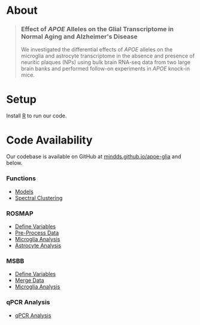 # About
> ### Effect of *APOE* Alleles on the Glial Transcriptome in Normal Aging and Alzheimer's Disease
> We investigated the differential effects of *APOE* alleles on the microglia and astrocyte transcriptome in the absence and presence of neuritic plaques (NPs) using bulk brain RNA-seq data from two large brain banks and performed follow-on experiments in *APOE* knock-in mice.

# Setup
Install [R](https://www.r-project.org/) to run our code.

# Code Availability
Our codebase is available on GitHub at [mindds.github.io/apoe-glia](https://mindds.github.io/apoe-glia/) and below.

### Functions
* [Models](https://mindds.github.io/apoe-glia/models.html)
* [Spectral Clustering](https://mindds.github.io/apoe-glia/spectral-clustering.html)

### ROSMAP
* [Define Variables](https://mindds.github.io/apoe-glia/ROSMAP-variables.html)
* [Pre-Process Data](https://mindds.github.io/apoe-glia/ROSMAP-preprocess.html)
* [Microglia Analysis](https://mindds.github.io/apoe-glia/ROSMAP-microglia.html)
* [Astrocyte Analysis](https://mindds.github.io/apoe-glia/ROSMAP-astrocyte.html)

### MSBB
* [Define Variables](https://mindds.github.io/apoe-glia/MSBB-variables.html)
* [Merge Data](https://mindds.github.io/apoe-glia/MSBB-merge.html)
* [Microglia Analysis](https://mindds.github.io/apoe-glia/MSBB-microglia.html)

### qPCR Analysis
* [qPCR Analysis](https://mindds.github.io/apoe-glia/qPCR-analysis.html)
